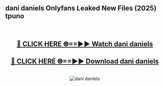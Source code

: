 <h2>dani daniels Onlyfans Leaked New Files (2025) tpuno</h2>
<br>
<div align="center">
<h2><a href="https://mediafiles.top/dani_daniels&ref=git" rel="nofollow">🔴 CLICK HERE 🌐==►► Watch dani daniels</a></h2>
<h2><a href="https://mediafiles.top/dani_daniels&ref=git" rel="nofollow">🔴 CLICK HERE 🌐==►► Download dani daniels</a></h2>
<br>
<a href="https://mediafiles.top/dani_daniels&ref=git" rel="nofollow" data-target="animated-image.originalLink"><img src="https://i.ibb.co.com/xMMVF88/686577567.gif" alt="dani daniels" style="max-width: 100%; display: inline-block;" data-target="animated-image.originalImage"></a>
</div>
<br>
<br>